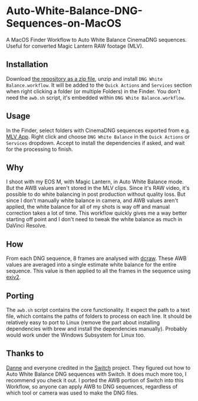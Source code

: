 # Auto-White-Balance-DNG-Sequences-on-MacOS
A MacOS Finder Workflow to Auto White Balance CinemaDNG sequences. Useful for converted Magic Lantern RAW footage (MLV).

## Installation
Download [the repository as a zip file](https://github.com/Jip-Hop/Auto-White-Balance-DNG-Sequences-on-MacOS/archive/master.zip), unzip and install `DNG White Balance.workflow`. It will be added to the `Quick Actions` and `Services` section when right clicking a folder (or multiple Folders) in the Finder. You don't need the `awb.sh` script, it's embedded within `DNG White Balance.workflow`.

## Usage
In the Finder, select folders with CinemaDNG sequences exported from e.g. [MLV App](https://github.com/ilia3101/MLV-App). Right click and choose `DNG White Balance` in the `Quick Actions` or `Services` dropdown. Accept to install the dependencies if asked, and wait for the processing to finish.

## Why
I shoot with my EOS M, with Magic Lantern, in Auto White Balance mode. But the AWB values aren't stored in the MLV clips. Since it's RAW video, it's possible to do white balancing in post production without quality loss. But since I don't manually white balance in camera, and AWB values aren't applied, the white balance for all of my shots is way off and manual correction takes a lot of time. This workflow quickly gives me a way better starting off point and I don't need to tweak the white balance as much in DaVinci Resolve.

## How
From each DNG sequence, 8 frames are analysed with [dcraw](https://www.dechifro.org/dcraw/). These AWB values are averaged into a single estimate white balance for the entire sequence. This value is then applied to all the frames in the sequence using [exiv2](https://www.exiv2.org).

## Porting
The `awb.sh` script contains the core functionality. It expect the path to a text file, which contains the paths of folders to process on each line. It should be relatively easy to port to Linux (remove the part about installing dependencies with brew and install the dependencies manually). Probably would work under the Windows Subsystem for Linux too.

## Thanks to
[Danne](http://github.com/dannephoto) and everyone credited in the [Switch](https://www.magiclantern.fm/forum/index.php?topic=15108.0) project. They figured out how to Auto White Balance DNG sequences with Switch. It does much more too, I recommend you check it out. I ported the AWB portion of Switch into this Workflow, so anyone can apply AWB to DNG sequences, regardless of which tool or camera was used to make the DNG files.
